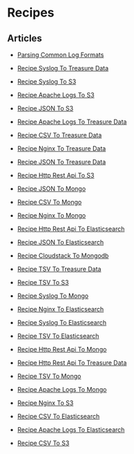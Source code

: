Recipes
=======


Articles
--------

-   [Parsing Common Log Formats](/v0.12/articles/common-log-formats)


-   [Recipe Syslog To Treasure
    Data](/v0.12/articles/recipe-syslog-to-treasure-data)


-   [Recipe Syslog To S3](/v0.12/articles/recipe-syslog-to-s3)


-   [Recipe Apache Logs To S3](/v0.12/articles/recipe-apache-logs-to-s3)


-   [Recipe JSON To S3](/v0.12/articles/recipe-json-to-s3)


-   [Recipe Apache Logs To Treasure
    Data](/v0.12/articles/recipe-apache-logs-to-treasure-data)


-   [Recipe CSV To Treasure
    Data](/v0.12/articles/recipe-csv-to-treasure-data)


-   [Recipe Nginx To Treasure
    Data](/v0.12/articles/recipe-nginx-to-treasure-data)


-   [Recipe JSON To Treasure
    Data](/v0.12/articles/recipe-json-to-treasure-data)


-   [Recipe Http Rest Api To
    S3](/v0.12/articles/recipe-http-rest-api-to-s3)


-   [Recipe JSON To Mongo](/v0.12/articles/recipe-json-to-mongo)


-   [Recipe CSV To Mongo](/v0.12/articles/recipe-csv-to-mongo)


-   [Recipe Nginx To Mongo](/v0.12/articles/recipe-nginx-to-mongo)


-   [Recipe Http Rest Api To
    Elasticsearch](/v0.12/articles/recipe-http-rest-api-to-elasticsearch)


-   [Recipe JSON To
    Elasticsearch](/v0.12/articles/recipe-json-to-elasticsearch)


-   [Recipe Cloudstack To
    Mongodb](/v0.12/articles/recipe-cloudstack-to-mongodb)


-   [Recipe TSV To Treasure
    Data](/v0.12/articles/recipe-tsv-to-treasure-data)


-   [Recipe TSV To S3](/v0.12/articles/recipe-tsv-to-s3)


-   [Recipe Syslog To Mongo](/v0.12/articles/recipe-syslog-to-mongo)


-   [Recipe Nginx To
    Elasticsearch](/v0.12/articles/recipe-nginx-to-elasticsearch)


-   [Recipe Syslog To
    Elasticsearch](/v0.12/articles/recipe-syslog-to-elasticsearch)


-   [Recipe TSV To
    Elasticsearch](/v0.12/articles/recipe-tsv-to-elasticsearch)


-   [Recipe Http Rest Api To
    Mongo](/v0.12/articles/recipe-http-rest-api-to-mongo)


-   [Recipe Http Rest Api To Treasure
    Data](/v0.12/articles/recipe-http-rest-api-to-treasure-data)


-   [Recipe TSV To Mongo](/v0.12/articles/recipe-tsv-to-mongo)


-   [Recipe Apache Logs To
    Mongo](/v0.12/articles/recipe-apache-logs-to-mongo)


-   [Recipe Nginx To S3](/v0.12/articles/recipe-nginx-to-s3)


-   [Recipe CSV To
    Elasticsearch](/v0.12/articles/recipe-csv-to-elasticsearch)


-   [Recipe Apache Logs To
    Elasticsearch](/v0.12/articles/recipe-apache-logs-to-elasticsearch)


-   [Recipe CSV To S3](/v0.12/articles/recipe-csv-to-s3)
